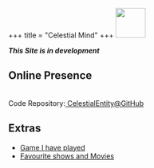+++
title = "Celestial Mind"
+++
<img src="/rei12.png" style="lenght:60px;width:60px;"><br>

***This Site is in development***
## Online Presence
<div id="statuscafe"><div id="statuscafe-username"></div><div id="statuscafe-content"></div></div><script src="https://status.cafe/current-status.js?name=celestialentity" defer></script><br>
Code Repository:<a href="https://github.com/stardoom4/anemone"> CelestialEntity@GitHub</a>

## Extras

- [Game I have played](@/game.md)
- [Favourite shows and Movies](@/show.md)


